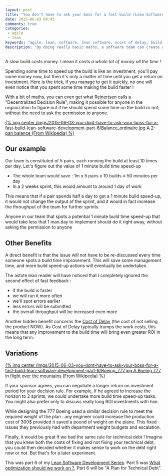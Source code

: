 ```yaml
---
layout: post
title: "You don't have to ask your boss for a fast build (Lean Software Development part 6)"
date: 2015-06-03 04:43
comments: true
categories:
 - agile
 - lean
keywords: "agile, lean, software, lean software, xcost of delay, build time, feedback loop, decision rules"
description: "By doing really basic maths, a software team can create decision rules to decide how much work to do to speed up their build"
---
```

A slow build costs money. I mean it costs *a whole lot of money all the time !*

Spending some time to speed up the build is like an investment, you'll pay some money now, but then it's only a matter of time until you get a return on investment. Here is the trick, if you manage to get it quickly, no one will even notice that you spent some time making the build faster !

With a bit of maths, you can even get what [Reinertsen](http://www.amazon.com/Principles-Product-Development-Flow-Generation/dp/1935401009/ref=sr_1_1?ie=UTF8&qid=1432909293&sr=8-1&keywords=reinertsen+flow) calls a "Decentralized Decision Rule", making it possible for anyone in the organization to figure out if he should spend some time on the build or not; without the need to ask the permission to anyone.

[{% img center /imgs/2015-06-03-you-dont-have-to-ask-your-boss-for-a-fast-build-lean-software-development-part-6/Balance_ordinaire.jpg A 2-pan balance (From Wikipedia) %}](http://fr.wikipedia.org/wiki/Balance_%28instrument%29)

## Our example

Our team is constituted of 5 pairs, each running the build at least 10 times per day. Let's figure out the value of 1 minute build time speed-up

* The whole team would save : 1m x 5 pairs x 10 builds = 50 minutes per day
* In a 2 weeks sprint, this would amount to around 1 day of work

This means that if a pair spends half a day to get a 1 minute build speed-up, it would not change the output of the sprint, and it would in fact increase the throughput of the team for further sprints.

Anyone in our team that spots a potential 1 minute build time speed-up that would take less that 1 man.day to implement should do it right away, without asking the permission to anyone

## Other Benefits

A direct benefit is that the issue will not have to be re-discussed every time someone spots a build time improvement. This will save some management time, and more build speed-up actions will eventually be undertaken.

The astute lean reader will have noticed that I completely ignored the second effect of fast feedback :

* if the build is faster
* we will run it more often
* we'll spot errors earlier
* less errors will be submitted
* the overall throughput will be increased even more

Another hidden benefit concerns the [Cost of Delay](http://en.wikipedia.org/wiki/Cost_of_delay) (the cost of not selling the product NOW). As Cost of Delay typically trumps the work costs, this means that any improvement to the build time will bring even greater ROI in the long term.

## Variations

[{% img center /imgs/2015-06-03-you-dont-have-to-ask-your-boss-for-a-fast-build-lean-software-development-part-6/Boeing_777.jpg A Boeing 777 in flight over the mountains (From Wikipedia) %}](http://en.wikipedia.org/wiki/Boeing_777)

If your sponsor agrees, you can negotiate a longer return on investment period for your decision rule. For example, if he agreed to increase the horizon to 2 sprints, we could undertake more build time speed-up tasks. You might also prefer only to discuss really long ROI investments with him.

While designing the 777 Boeing used a similar decision rule to meet the required weight of the plan : any engineer could increase the production cost of 300$ provided it saved a pound of weight on the plane. This fixed issues they previously had with department weight budgets and escalation.

Finally, it would be great if we had the same rule for technical debt ! Imagine that you knew both the costs of fixing and not fixing your technical debt, you could then decided whether it makes sense to work on the debt right now or not. But that's for a later experiment.

This was part 6 of my [Lean Software Development Series](/the-flow-book-summary-lean-software-development_part_1/). Part 5 was [What optimization should we work on ?](/what-optimization-should-we-work-on-lean-software-development-part-5/), Part 6 will be "A Plan for Technical Debt".